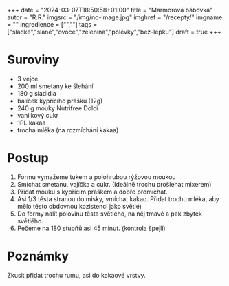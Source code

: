 
+++
date = "2024-03-07T18:50:58+01:00"
title = "Marmorová bábovka"
autor = "R.R."
imgsrc = "/img/no-image.jpg"
imghref = "/recepty/"
imgname = ""
ingredience = ["",""]
tags = ["sladké","slané","ovoce","zelenina","polévky","bez-lepku"]
draft = true
+++


# Suroviny
- 3 vejce
- 200 ml smetany ke šlehání
- 180 g sladidla
- balíček kypřícího prášku (12g)
- 240 g  mouky Nutrifree Dolci
- vanilkový cukr 
- 1PL kakaa
- trocha mléka (na rozmíchání kakaa)

# Postup
1. Formu vymažeme tukem a polohrubou rýžovou moukou
2. Smíchat smetanu, vajíčka a cukr. (Ideálně trochu prošlehat mixerem)
3. Přidat mouku s kypřícím práškem a dobře promíchat. 
4. Asi 1/3 těsta stranou do misky, vmíchat kakao. Přidat trochu mléka, aby mělo těsto obdovnou kozistenci jako světlé)
5. Do formy nalít polovinu těsta světlého, na něj tmavé a pak zbytek světlého.
6. Pečeme na 180 stupňů asi 45 minut. (kontrola špejlí)

# Poznámky
Zkusit přidat trochu rumu, asi do kakaové vrstvy.

<!-- --> 